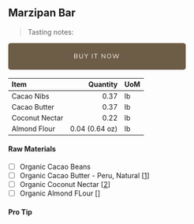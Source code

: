 ## Marzipan Bar
> Tasting notes:

[![Buy Now](/assets/images/buy-now.png "Buy Now")](https://shop.osocra.com/collections/bars/products/22011513)

| Item | Quantity | UoM  |
| :---     | ---:    | :--- |
| Cacao Nibs  | 0.37    | lb    |
| Cacao Butter   | 0.37    | lb    |
| Coconut Nectar    | 0.22      | lb      |
| Almond Flour     | 0.04 (0.64 oz)     | lb      |

#### Raw Materials
- [ ] Organic Cacao Beans
- [ ] Organic Cacao Butter - Peru, Natural [[1](/vendors)]
- [ ] Organic Coconut Nectar [[2](/vendors)]
- [ ] Organic Almond FLour [[](/vendors)]

#### Pro Tip
